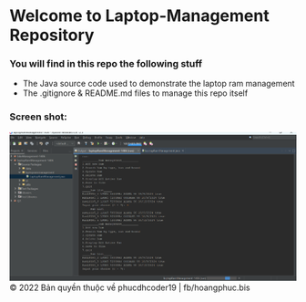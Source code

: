 # Welcome to Laptop-Management Repository
### You will find in this repo the following stuff
* The Java source code used to demonstrate the
laptop ram management 
* The .gitignore & README.md files to manage this repo itself

### Screen shot:
![Run-Time](https://github.com/phucdhcoder19/laptopRamManagement-1406/blob/main/images/run-time.png)
© 2022 Bản quyền thuộc về phucdhcoder19 | fb/hoangphuc.bis